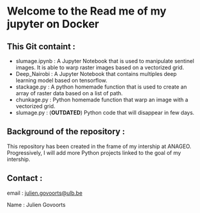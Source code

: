 # Welcome to the Read me of my jupyter on Docker
## This Git containt :

- slumage.ipynb : A Jupyter Notebook that is used to manipulate sentinel images. It is able to warp raster images based on a vectorized grid.
- Deep_Nairobi : A Jupyter Notebook that contains multiples deep learning model based on tensorflow.
- stackage.py : A python homemade function that is used to create an array of raster data based on a list of path.
- chunkage.py : Python homemade function that warp an image with a vectorized grid.
- slumage.py : (**OUTDATED**) Python code that will disappear in few days.

## Background of the repository : 

This repository has been created in the frame of my intership at ANAGEO. Progressively, I will add more Python projects linked to the goal of my intership.

## Contact :

email : julien.govoorts@ulb.be

Name : Julien Govoorts
